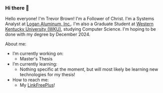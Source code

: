 ### Hi there 👋

Hello everyone! I'm Trevor Brown! I'm a Follower of Christ. I'm a Systems Analyst at [Logan Aluminum, Inc.](@LoganAluminum). I'm also a Graduate Student at [Western Kentucky University (WKU)](https://wku.edu/), studying Computer Science. I'm hoping to be done with my degree by December 2024.

About me:
- I’m currently working on:
  - Master's Thesis
- I’m currently learning:
  - Nothing specific at the moment, but will most likely be learning new technologies for my thesis!
- How to reach me:
  - My [LinkFreePlus](http://trevord.me)!
